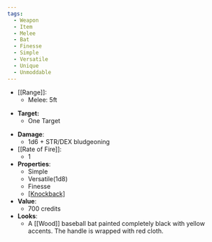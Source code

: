 ```yaml
---
tags:
  - Weapon
  - Item
  - Melee
  - Bat
  - Finesse
  - Simple
  - Versatile
  - Unique
  - Unmoddable
---
```

* [[Range]]:
	* Melee: 5ft
- **Target:**
	- One Target
* __Damage__:
	* 1d6 + STR/DEX bludgeoning
* [[Rate of Fire]]:
	* 1
* __Properties__:
	* Simple
	* Versatile(1d8)
	* Finesse
	* [[Knockback]](10ft)
* **Value**:
	* 700 credits
* **Looks**:
	* A [[Wood]] baseball bat painted completely black with yellow accents. The handle is wrapped with red cloth.